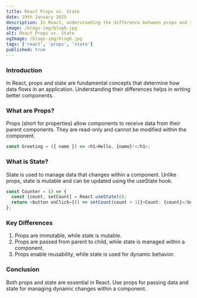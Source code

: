 ```yaml
---
title: React Props vs. State
date: 29th January 2025
description: In React, understanding the difference between props and state is crucial. In this post, we will explore their roles and when to use each
image: /blogs-img/blog6.jpg
alt: React Props vs. State
ogImage: /blogs-img/blog6.jpg
tags: ['react', 'props', 'state']
published: true
---
```


### Introduction

In React, props and state are fundamental concepts that determine how data flows in an application. Understanding their differences helps in writing better components.

### What are Props?

Props (short for properties) allow components to receive data from their parent components. They are read-only and cannot be modified within the component.

```ts
const Greeting = ({ name }) => <h1>Hello, {name}!</h1>;
```

### What is State?

State is used to manage data that changes within a component. Unlike props, state is mutable and can be updated using the useState hook.

```ts
const Counter = () => {
  const [count, setCount] = React.useState(0);
  return <button onClick={() => setCount(count + 1)}>Count: {count}</button>;
};
```

### Key Differences

1. Props are immutable, while state is mutable.
2. Props are passed from parent to child, while state is managed within a component.
3. Props enable reusability, while state is used for dynamic behavior.

### Conclusion

Both props and state are essential in React. Use props for passing data and state for managing dynamic changes within a component.
